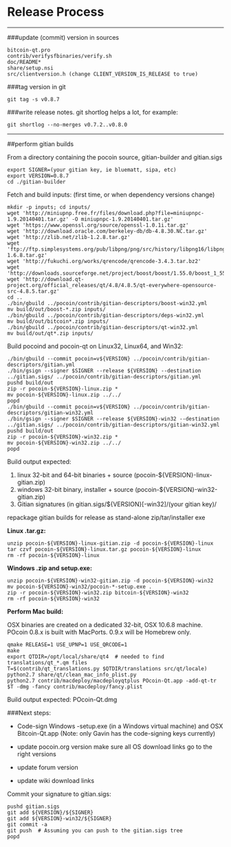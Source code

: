 Release Process
====================

* * *

###update (commit) version in sources


	bitcoin-qt.pro
	contrib/verifysfbinaries/verify.sh
	doc/README*
	share/setup.nsi
	src/clientversion.h (change CLIENT_VERSION_IS_RELEASE to true)

###tag version in git

	git tag -s v0.8.7

###write release notes. git shortlog helps a lot, for example:

	git shortlog --no-merges v0.7.2..v0.8.0

* * *

##perform gitian builds

 From a directory containing the pocoin source, gitian-builder and gitian.sigs
  
	export SIGNER=(your gitian key, ie bluematt, sipa, etc)
	export VERSION=0.8.7
	cd ./gitian-builder

 Fetch and build inputs: (first time, or when dependency versions change)

	mkdir -p inputs; cd inputs/
	wget 'http://miniupnp.free.fr/files/download.php?file=miniupnpc-1.9.20140401.tar.gz' -O miniupnpc-1.9.20140401.tar.gz'
	wget 'https://www.openssl.org/source/openssl-1.0.1i.tar.gz'
	wget 'http://download.oracle.com/berkeley-db/db-4.8.30.NC.tar.gz'
	wget 'http://zlib.net/zlib-1.2.8.tar.gz'
	wget 'ftp://ftp.simplesystems.org/pub/libpng/png/src/history/libpng16/libpng-1.6.8.tar.gz'
	wget 'http://fukuchi.org/works/qrencode/qrencode-3.4.3.tar.bz2'
	wget 'http://downloads.sourceforge.net/project/boost/boost/1.55.0/boost_1_55_0.tar.bz2'
	wget 'http://download.qt-project.org/official_releases/qt/4.8/4.8.5/qt-everywhere-opensource-src-4.8.5.tar.gz'
	cd ..
	./bin/gbuild ../pocoin/contrib/gitian-descriptors/boost-win32.yml
	mv build/out/boost-*.zip inputs/
	./bin/gbuild ../pocoin/contrib/gitian-descriptors/deps-win32.yml
	mv build/out/bitcoin*.zip inputs/
	./bin/gbuild ../pocoin/contrib/gitian-descriptors/qt-win32.yml
	mv build/out/qt*.zip inputs/

 Build pocoind and pocoin-qt on Linux32, Linux64, and Win32:
  
	./bin/gbuild --commit pocoin=v${VERSION} ../pocoin/contrib/gitian-descriptors/gitian.yml
	./bin/gsign --signer $SIGNER --release ${VERSION} --destination ../gitian.sigs/ ../pocoin/contrib/gitian-descriptors/gitian.yml
	pushd build/out
	zip -r pocoin-${VERSION}-linux.zip *
	mv pocoin-${VERSION}-linux.zip ../../
	popd
	./bin/gbuild --commit pocoin=v${VERSION} ../pocoin/contrib/gitian-descriptors/gitian-win32.yml
	./bin/gsign --signer $SIGNER --release ${VERSION}-win32 --destination ../gitian.sigs/ ../pocoin/contrib/gitian-descriptors/gitian-win32.yml
	pushd build/out
	zip -r pocoin-${VERSION}-win32.zip *
	mv pocoin-${VERSION}-win32.zip ../../
	popd

  Build output expected:

  1. linux 32-bit and 64-bit binaries + source (pocoin-${VERSION}-linux-gitian.zip)
  2. windows 32-bit binary, installer + source (pocoin-${VERSION}-win32-gitian.zip)
  3. Gitian signatures (in gitian.sigs/${VERSION}[-win32]/(your gitian key)/

repackage gitian builds for release as stand-alone zip/tar/installer exe

**Linux .tar.gz:**

	unzip pocoin-${VERSION}-linux-gitian.zip -d pocoin-${VERSION}-linux
	tar czvf pocoin-${VERSION}-linux.tar.gz pocoin-${VERSION}-linux
	rm -rf pocoin-${VERSION}-linux

**Windows .zip and setup.exe:**

	unzip pocoin-${VERSION}-win32-gitian.zip -d pocoin-${VERSION}-win32
	mv pocoin-${VERSION}-win32/pocoin-*-setup.exe .
	zip -r pocoin-${VERSION}-win32.zip bitcoin-${VERSION}-win32
	rm -rf pocoin-${VERSION}-win32

**Perform Mac build:**

  OSX binaries are created on a dedicated 32-bit, OSX 10.6.8 machine.
  POcoin 0.8.x is built with MacPorts.  0.9.x will be Homebrew only.

	qmake RELEASE=1 USE_UPNP=1 USE_QRCODE=1
	make
	export QTDIR=/opt/local/share/qt4  # needed to find translations/qt_*.qm files
	T=$(contrib/qt_translations.py $QTDIR/translations src/qt/locale)
	python2.7 share/qt/clean_mac_info_plist.py
	python2.7 contrib/macdeploy/macdeployqtplus POcoin-Qt.app -add-qt-tr $T -dmg -fancy contrib/macdeploy/fancy.plist

 Build output expected: POcoin-Qt.dmg

###Next steps:

* Code-sign Windows -setup.exe (in a Windows virtual machine) and
  OSX Bitcoin-Qt.app (Note: only Gavin has the code-signing keys currently)

* update pocoin.org version
  make sure all OS download links go to the right versions

* update forum version

* update wiki download links

Commit your signature to gitian.sigs:

	pushd gitian.sigs
	git add ${VERSION}/${SIGNER}
	git add ${VERSION}-win32/${SIGNER}
	git commit -a
	git push  # Assuming you can push to the gitian.sigs tree
	popd

